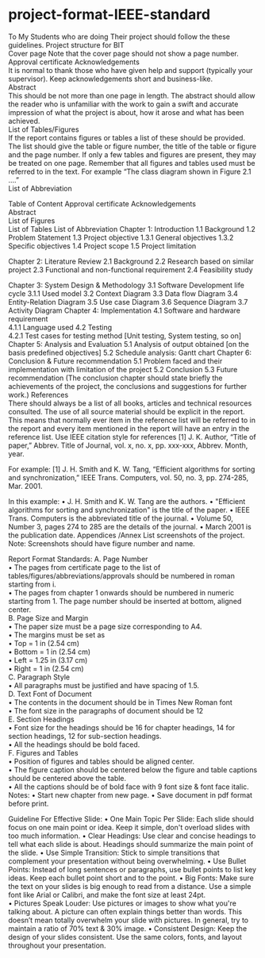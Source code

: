 # project-format-IEEE-standard
To My Students who are doing Their project should follow the these guidelines.
                               Project structure for BIT  
Cover page 
Note that the cover page should not show a page number.  
Approval certificate Acknowledgements  
It is normal to thank those who have given help and support (typically your supervisor). Keep acknowledgements short and business-like.  
Abstract  
This should be not more than one page in length. The abstract should allow the reader who is unfamiliar with the work to gain a swift and accurate impression of what the project is about, how it arose and what has been achieved.  
List of Tables/Figures  
If the report contains figures or tables a list of these should be provided. The list should give the table or figure number, the title of the table or figure and the page number. If only a few tables and figures are present, they may be treated on one page. Remember that all figures and tables used must be referred to in the text. For example “The class diagram shown in 
Figure 2.1 ....”  
List of Abbreviation 
 
 
 
 
 
 
 
 
 
 
Table of Content 
Approval certificate 
Acknowledgements  
Abstract  
List of Figures  
List of Tables 
List of Abbreviation 
Chapter 1: Introduction 
1.1 Background 
1.2 Problem Statement 
1.3 Project objective 
1.3.1 General objectives 
1.3.2 Specific objectives 
1.4 Project scope 
1.5 Project limitation 
 
Chapter 2: Literature Review 
2.1 Background 
2.2 Research based on similar project 
2.3 Functional and non-functional requirement 
2.4 Feasibility study  
 
Chapter 3: System Design & Methodology 
3.1 Software Development life cycle 
3.1.1 Used model 
3.2 Context Diagram 
3.3 Data flow Diagram 
3.4 Entity-Relation Diagram 
3.5 Use case Diagram 
3.6 Sequence Diagram 
3.7 Activity Diagram 
Chapter 4: Implementation 
4.1 Software and hardware requirement  
4.1.1 Language used 
4.2 Testing  
4.2.1 Test cases for testing method [Unit testing, System testing, so on] 
Chapter 5: Analysis and Evaluation 
5.1 Analysis of output obtained 
   [on the basis predefined objectives] 
5.2 Schedule analysis: Gantt chart 
Chapter 6: Conclusion & Future recommendation 
5.1 Problem faced and their implementation with limitation of the project 
5.2 Conclusion 
5.3 Future recommendation 
(The conclusion chapter should state briefly the achievements of the project, the conclusions and suggestions for further work.) 
References  
There should always be a list of all books, articles and technical resources consulted. The use of all source material should be explicit in the report. This means that normally ever item in the reference list will be referred to in the report and every item mentioned in the report will have an entry in the reference list.  Use IEEE citation style for references 
[1] J. K. Author, “Title of paper,” Abbrev. Title of Journal, vol. x, no. x, pp. xxx-xxx, Abbrev.  Month, year. 
 
For example: 
[1] J. H. Smith and K. W. Tang, “Efficient algorithms for sorting and synchronization,” IEEE   Trans. Computers, vol. 50, no. 3, pp. 274-285, Mar. 2001. 
 
In this example: 
•	J. H. Smith and K. W. Tang are the authors. 
•	"Efficient algorithms for sorting and synchronization" is the title of the paper. 
•	IEEE Trans. Computers is the abbreviated title of the journal. 
•	Volume 50, Number 3, pages 274 to 285 are the details of the journal. 
•	March 2001 is the publication date. 
Appendices /Annex 
List screenshots of the project. 
 Note: Screenshots should have figure number and name. 
 
Report Format Standards: 
A.	Page Number   
•	The pages from certificate page to the list of   tables/figures/abbreviations/approvals should be numbered in roman starting  from i.  
•	The pages from chapter 1 onwards should be numbered in numeric starting  from 1. The page number should be inserted at bottom, aligned center.   
B.	Page Size and Margin   
•	The paper size must be a page size corresponding to A4.   
•	The margins must be set as   
•	Top = 1 in (2.54 cm)   
•	Bottom = 1 in (2.54 cm)   
•	Left = 1.25 in (3.17 cm)   
•	Right = 1 in (2.54 cm)   
C.	Paragraph Style   
• All paragraphs must be justified and have spacing of 1.5.   
D.	Text Font of Document   
•	The contents in the document should be in Times New Roman font   
•	The font size in the paragraphs of document should be 12   
E.	Section Headings   
•	Font size for the headings should be 16 for chapter headings, 14 for section  headings, 12 for sub-section headings.   
•	All the headings should be bold faced.   
F.	Figures and Tables   
•	Position of figures and tables should be aligned center.   
•	The figure caption should be centered below the figure and table captions  should be centered above the table.   
•	All the captions should be of bold face with 9 font size & font face italic. 
Notes: 
•	Start new chapter from new page. 
•	Save document in pdf format before print. 
 
 
 
Guideline For Effective Slide: 
•	One Main Topic Per Slide: Each slide should focus on one main point or idea. Keep it simple, don't overload slides with too much information. 
•	Clear Headings: Use clear and concise headings to tell what each slide is about. Headings should summarize the main point of the slide. 
•	Use Simple Transition:  Stick to simple transitions that complement your presentation without being overwhelming. 
•	Use Bullet Points: Instead of long sentences or paragraphs, use bullet points to list key ideas. Keep each bullet point short and to the point. 
•	Big Fonts: Make sure the text on your slides is big enough to read from a distance. Use a simple font like Arial or Calibri, and make the font size at least 24pt.  
•	Pictures Speak Louder: Use pictures or images to show what you're talking about. A picture can often explain things better than words. This doesn’t mean totally overwhelm your slide with pictures. In general, try to maintain a ratio of 70% text & 30% image. 
•	Consistent Design: Keep the design of your slides consistent. Use the same colors, fonts, and layout throughout your presentation. 
 
